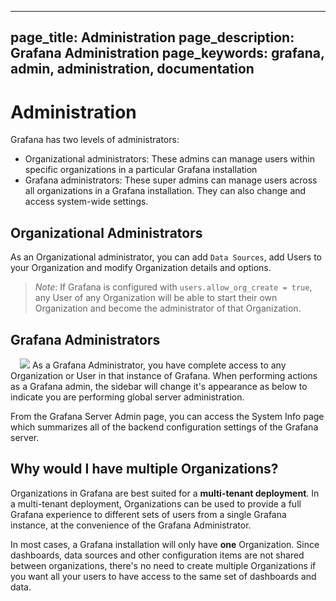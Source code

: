 ----
page_title: Administration
page_description: Grafana Administration
page_keywords: grafana, admin, administration, documentation
---

# Administration

Grafana has two levels of administrators:

* Organizational administrators: These admins can manage users within specific organizations in a particular Grafana installation
* Grafana administrators: These super admins can manage users across all organizations in a Grafana installation. They can also change and access system-wide settings.

## Organizational Administrators

As an Organizational administrator, you can add `Data Sources`, add Users to your Organization and
modify Organization details and options.

> *Note*: If Grafana is configured with `users.allow_org_create = true`, any User of any Organization will be able to
> start their own Organization and become the administrator of that Organization.


## Grafana Administrators

<img src="/img/v2/admin_sidenav.png" class="right" style="margin-left: 15px">
As a Grafana Administrator, you have complete access to any Organization or User in that instance of Grafana.
When performing actions as a Grafana admin, the sidebar will change it's appearance as below to indicate you are performing global server administration.

From the Grafana Server Admin page, you can access the System Info page which summarizes all of the backend configuration settings of the Grafana server.

## Why would I have multiple Organizations?

Organizations in Grafana are best suited for a **multi-tenant deployment**. In a multi-tenant deployment,
Organizations can be used to provide a full Grafana experience to different sets of users from a single Grafana instance,
at the convenience of the Grafana Administrator. 

In most cases, a Grafana installation will only have **one** Organization. Since dashboards, data sources and other configuration items are not shared between organizations, there's no need to create multiple Organizations if you want all your users to have access to the same set of dashboards and data. 
